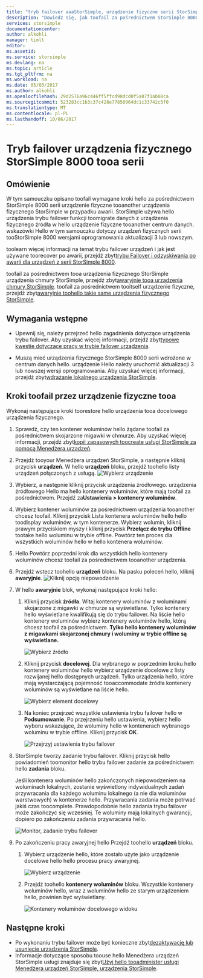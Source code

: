 ```yaml
---
title: "tryb failover aaaStorSimple, urządzenie fizyczne serii StorSimple 8000 tooa odzyskiwania po awarii | Dokumentacja firmy Microsoft"
description: "Dowiedz się, jak toofail za pośrednictwem StorSimple 8000 serii urządzenie fizyczne tooanother urządzenia fizycznego."
services: storsimple
documentationcenter: 
author: alkohli
manager: timlt
editor: 
ms.assetid: 
ms.service: storsimple
ms.devlang: na
ms.topic: article
ms.tgt_pltfrm: na
ms.workload: na
ms.date: 05/03/2017
ms.author: alkohli
ms.openlocfilehash: 29d2576a96c446ff5ffcd98dcd0f5a07f1ab08ca
ms.sourcegitcommit: 523283cc1b3c37c428e77850964dc1c33742c5f0
ms.translationtype: MT
ms.contentlocale: pl-PL
ms.lasthandoff: 10/06/2017
---
```

# <a name="fail-over-tooa-storsimple-8000-series-physical-device"></a>Tryb failover urządzenia fizycznego StorSimple 8000 tooa serii

## <a name="overview"></a>Omówienie

W tym samouczku opisano toofail wymagane kroki hello za pośrednictwem StorSimple 8000 serii urządzenie fizyczne tooanother urządzenia fizycznego StorSimple w przypadku awarii. StorSimple używa hello urządzenia trybu failover funkcji toomigrate danych z urządzenia fizycznego źródła w hello urządzenie fizyczne tooanother centrum danych. wskazówki Hello w tym samouczku dotyczy urządzeń fizycznych serii tooStorSimple 8000 wersjami oprogramowania aktualizacji 3 lub nowszym.

toolearn więcej informacji na temat trybu failover urządzeń i jak jest używane toorecover po awarii, przejdź zbyt[trybu Failover i odzyskiwania po awarii dla urządzeń z serii StorSimple 8000](storsimple-8000-device-failover-disaster-recovery.md).

toofail za pośrednictwem tooa urządzenia fizycznego StorSimple urządzenia chmury StorSimple, przejdź zbyt[awaryjnie tooa urządzenia chmury StorSimple](storsimple-8000-device-failover-cloud-appliance.md). toofail za pośrednictwem tooitself urządzenie fizyczne, przejdź zbyt[awaryjnie toohello takie same urządzenia fizycznego StorSimple](storsimple-8000-device-failover-same-device.md).


## <a name="prerequisites"></a>Wymagania wstępne

- Upewnij się, należy przejrzeć hello zagadnienia dotyczące urządzenia trybu failover. Aby uzyskać więcej informacji, przejdź zbyt[typowe kwestie dotyczące pracy w trybie failover urządzenia](storsimple-8000-device-failover-disaster-recovery.md).

- Muszą mieć urządzenia fizycznego StorSimple 8000 serii wdrożone w centrum danych hello. urządzenie Hello należy uruchomić aktualizacji 3 lub nowszej wersji oprogramowania. Aby uzyskać więcej informacji, przejdź zbyt[wdrażanie lokalnego urządzenia StorSimple](storsimple-8000-deployment-walkthrough-u2.md).


## <a name="steps-toofail-over-tooa-physical-device"></a>Kroki toofail przez urządzenie fizyczne tooa

Wykonaj następujące kroki toorestore hello urządzenia tooa docelowego urządzenia fizycznego.

1. Sprawdź, czy ten kontener woluminów hello żądane toofail za pośrednictwem skojarzone migawki w chmurze. Aby uzyskać więcej informacji, przejdź zbyt[kopii zapasowych toocreate usługi StorSimple za pomocą Menedżera urządzeń](storsimple-8000-manage-backup-policies-u2.md).
2. Przejdź tooyour Menedżera urządzeń StorSimple, a następnie kliknij przycisk **urządzeń**. W hello **urządzeń** bloku, przejdź toohello listy urządzeń połączonych z usługą.
    ![Wybierz urządzenie](./media/storsimple-8000-device-failover-disaster-recovery/failover-phy-dev1.png)
3. Wybierz, a następnie kliknij przycisk urządzenia źródłowego. urządzenia źródłowego Hello ma hello kontenery woluminów, które mają toofail za pośrednictwem. Przejdź za**Ustawienia > kontenery woluminów**.
4. Wybierz kontener woluminów za pośrednictwem urządzenia tooanother chcesz toofail. Kliknij przycisk Lista kontenera woluminów hello hello toodisplay woluminów, w tym kontenerze. Wybierz wolumin, kliknij prawym przyciskiem myszy i kliknij przycisk **Przełącz do trybu Offline** tootake hello woluminu w trybie offline. Powtórz ten proces dla wszystkich woluminów hello w hello kontenera woluminów.
5. Hello Powtórz poprzedni krok dla wszystkich hello kontenery woluminów chcesz toofail za pośrednictwem tooanother urządzenia.
6. Przejdź wstecz toohello **urządzeń** bloku. Na pasku poleceń hello, kliknij **awaryjnie**.
    ![Kliknij opcję niepowodzenie](./media/storsimple-8000-device-failover-disaster-recovery/failover-phy-dev2.png)
    
7. W hello **awaryjnie** blok, wykonaj następujące kroki hello:
   
   1. Kliknij przycisk **źródła**. Witaj kontenery woluminów z woluminami skojarzone z migawki w chmurze są wyświetlane. Tylko kontenery hello wyświetlane kwalifikują się do trybu failover. Na liście hello kontenery woluminów wybierz kontenery woluminów hello, którą chcesz toofail za pośrednictwem. **Tylko hello kontenery woluminów z migawkami skojarzonej chmury i woluminy w trybie offline są wyświetlane.**

       ![Wybierz źródło](./media/storsimple-8000-device-failover-disaster-recovery/failover-phy-dev5.png)
   2. Kliknij przycisk **docelowej**. Dla wybranego w poprzednim kroku hello kontenery woluminów hello wybierz urządzenie docelowe z listy rozwijanej hello dostępnych urządzeń. Tylko urządzenia hello, które mają wystarczającą pojemność tooaccommodate źródła kontenery woluminów są wyświetlane na liście hello.

        ![Wybierz element docelowy](./media/storsimple-8000-device-failover-disaster-recovery/failover-phy-dev6.png)

   3. Na koniec przejrzeć wszystkie ustawienia trybu failover hello w **Podsumowanie**. Po przejrzeniu hello ustawienia, wybierz hello wyboru wskazujące, że woluminy hello w kontenerach wybranego woluminu w trybie offline. Kliknij przycisk **OK**.

       ![Przejrzyj ustawienia trybu failover](./media/storsimple-8000-device-failover-disaster-recovery/failover-phy-dev8.png)
  
8. StorSimple tworzy zadanie trybu failover. Kliknij przycisk hello powiadomień toomonitor hello trybu failover zadanie za pośrednictwem hello **zadania** bloku.

    Jeśli kontenera woluminów hello zakończonych niepowodzeniem na woluminach lokalnych, zostanie wyświetlony indywidualnych zadań przywracania dla każdego woluminu lokalnego (a nie dla woluminów warstwowych) w kontenerze hello. Przywracania zadania może potrwać jakiś czas toocomplete. Prawdopodobnie hello zadania trybu failover może zakończyć się wcześniej. Te woluminy mają lokalnych gwarancji, dopiero po zakończeniu zadania przywracania hello.

    ![Monitor, zadanie trybu failover](./media/storsimple-8000-device-failover-disaster-recovery/failover-phy-dev13.png)

9. Po zakończeniu pracy awaryjnej hello Przejdź toohello **urządzeń** bloku.
   
   1. Wybierz urządzenie hello, które zostało użyte jako urządzenie docelowe hello hello procesu pracy awaryjnej.

       ![Wybierz urządzenie](./media/storsimple-8000-device-failover-disaster-recovery/failover-phy-dev14.png)

   2. Przejdź toohello **kontenery woluminów** bloku. Wszystkie kontenery woluminów hello, wraz z woluminów hello ze starym urządzeniem hello, powinien być wyświetlany.

       ![Kontenery woluminów docelowego widoku](./media/storsimple-8000-device-failover-disaster-recovery/failover-phy-dev16.png)


## <a name="next-steps"></a>Następne kroki

* Po wykonaniu trybu failover może być konieczne zbyt[dezaktywację lub usunięcie urządzenia StorSimple](storsimple-8000-deactivate-and-delete-device.md).
* Informacje dotyczące sposobu toouse hello Menedżera urządzeń StorSimple usługi znajduje się zbyt[Użyj hello tooadminister usługi Menedżera urządzeń StorSimple, urządzenia StorSimple](storsimple-8000-manager-service-administration.md).


